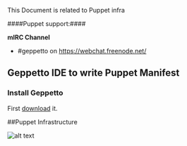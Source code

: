 
This Document is related to Puppet infra


####Puppet support:####

**mIRC Channel**

* #geppetto on https://webchat.freenode.net/




## Geppetto IDE to write Puppet Manifest

### Install Geppetto
First [download](http://puppetlabs.github.io/geppetto/download.html) it.



##Puppet Infrastructure

![alt text](http://puppetlunch.com/public/images/planning2.png "Puppet Architecture")

